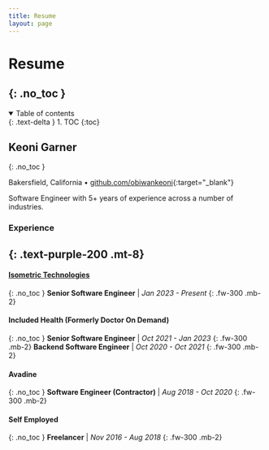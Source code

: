 ```yaml
---
title: Resume
layout: page
---
```


# Resume
{: .no_toc }
---

<details open markdown="block">
  <summary>
    Table of contents
  </summary>
  {: .text-delta }
1. TOC
{:toc}
</details>


## Keoni Garner
{: .no_toc }

Bakersfield, California • [github.com/obiwankeoni](https://github.com/obiwankeoni){:target="_blank"}

Software Engineer with 5+ years of experience across a number of industries.

### Experience
{: .text-purple-200 .mt-8}
---
#### [Isometric Technologies](https://iso.io)
{: .no_toc }
**Senior Software Engineer** | _Jan 2023 - Present_
{: .fw-300 .mb-2}

#### Included Health (Formerly Doctor On Demand)
{: .no_toc }
**Senior Software Engineer** | _Oct 2021 - Jan 2023_
{: .fw-300 .mb-2}
**Backend Software Engineer** | _Oct 2020 - Oct 2021_
{: .fw-300 .mb-2}

#### Avadine
{: .no_toc }
**Software Engineer (Contractor)** | _Aug 2018 - Oct 2020_
{: .fw-300 .mb-2}

#### Self Employed
{: .no_toc }
**Freelancer** | _Nov 2016 - Aug 2018_
{: .fw-300 .mb-2}

